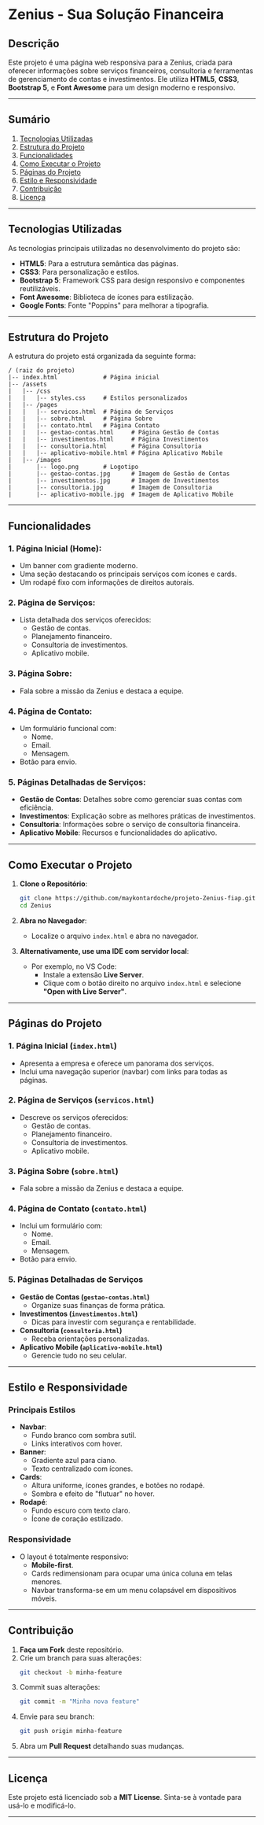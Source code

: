 
# **Zenius - Sua Solução Financeira**

## **Descrição**
Este projeto é uma página web responsiva para a Zenius, criada para oferecer informações sobre serviços financeiros, consultoria e ferramentas de gerenciamento de contas e investimentos. Ele utiliza **HTML5**, **CSS3**, **Bootstrap 5**, e **Font Awesome** para um design moderno e responsivo.

---

## **Sumário**
1. [Tecnologias Utilizadas](#tecnologias-utilizadas)
2. [Estrutura do Projeto](#estrutura-do-projeto)
3. [Funcionalidades](#funcionalidades)
4. [Como Executar o Projeto](#como-executar-o-projeto)
5. [Páginas do Projeto](#páginas-do-projeto)
6. [Estilo e Responsividade](#estilo-e-responsividade)
7. [Contribuição](#contribuição)
8. [Licença](#licença)

---

## **Tecnologias Utilizadas**

As tecnologias principais utilizadas no desenvolvimento do projeto são:

- **HTML5**: Para a estrutura semântica das páginas.
- **CSS3**: Para personalização e estilos.
- **Bootstrap 5**: Framework CSS para design responsivo e componentes reutilizáveis.
- **Font Awesome**: Biblioteca de ícones para estilização.
- **Google Fonts**: Fonte "Poppins" para melhorar a tipografia.

---

## **Estrutura do Projeto**

A estrutura do projeto está organizada da seguinte forma:

```
/ (raiz do projeto)
|-- index.html             # Página inicial
|-- /assets
|   |-- /css
|   |   |-- styles.css     # Estilos personalizados
|   |-- /pages
|   |   |-- servicos.html  # Página de Serviços
|   |   |-- sobre.html     # Página Sobre
|   |   |-- contato.html   # Página Contato
|   |   |-- gestao-contas.html     # Página Gestão de Contas
|   |   |-- investimentos.html     # Página Investimentos
|   |   |-- consultoria.html       # Página Consultoria
|   |   |-- aplicativo-mobile.html # Página Aplicativo Mobile
|   |-- /images
|       |-- logo.png       # Logotipo
|       |-- gestao-contas.jpg      # Imagem de Gestão de Contas
|       |-- investimentos.jpg      # Imagem de Investimentos
|       |-- consultoria.jpg        # Imagem de Consultoria
|       |-- aplicativo-mobile.jpg  # Imagem de Aplicativo Mobile
```

---

## **Funcionalidades**

### 1. **Página Inicial (Home)**:
- Um banner com gradiente moderno.
- Uma seção destacando os principais serviços com ícones e cards.
- Um rodapé fixo com informações de direitos autorais.

### 2. **Página de Serviços**:
- Lista detalhada dos serviços oferecidos:
  - Gestão de contas.
  - Planejamento financeiro.
  - Consultoria de investimentos.
  - Aplicativo mobile.

### 3. **Página Sobre**:
- Fala sobre a missão da Zenius e destaca a equipe.

### 4. **Página de Contato**:
- Um formulário funcional com:
  - Nome.
  - Email.
  - Mensagem.
- Botão para envio.

### 5. **Páginas Detalhadas de Serviços**:
- **Gestão de Contas**: Detalhes sobre como gerenciar suas contas com eficiência.
- **Investimentos**: Explicação sobre as melhores práticas de investimentos.
- **Consultoria**: Informações sobre o serviço de consultoria financeira.
- **Aplicativo Mobile**: Recursos e funcionalidades do aplicativo.

---

## **Como Executar o Projeto**

1. **Clone o Repositório**:
   ```bash
   git clone https://github.com/maykontardoche/projeto-Zenius-fiap.git
   cd Zenius
   ```

2. **Abra no Navegador**:
   - Localize o arquivo `index.html` e abra no navegador.

3. **Alternativamente, use uma IDE com servidor local**:
   - Por exemplo, no VS Code:
     - Instale a extensão **Live Server**.
     - Clique com o botão direito no arquivo `index.html` e selecione **"Open with Live Server"**.

---

## **Páginas do Projeto**

### **1. Página Inicial (`index.html`)**
- Apresenta a empresa e oferece um panorama dos serviços.
- Inclui uma navegação superior (navbar) com links para todas as páginas.

### **2. Página de Serviços (`servicos.html`)**
- Descreve os serviços oferecidos:
  - Gestão de contas.
  - Planejamento financeiro.
  - Consultoria de investimentos.
  - Aplicativo mobile.

### **3. Página Sobre (`sobre.html`)**
- Fala sobre a missão da Zenius e destaca a equipe.

### **4. Página de Contato (`contato.html`)**
- Inclui um formulário com:
  - Nome.
  - Email.
  - Mensagem.
- Botão para envio.

### **5. Páginas Detalhadas de Serviços**
- **Gestão de Contas (`gestao-contas.html`)**
  - Organize suas finanças de forma prática.
- **Investimentos (`investimentos.html`)**
  - Dicas para investir com segurança e rentabilidade.
- **Consultoria (`consultoria.html`)**
  - Receba orientações personalizadas.
- **Aplicativo Mobile (`aplicativo-mobile.html`)**
  - Gerencie tudo no seu celular.

---

## **Estilo e Responsividade**

### **Principais Estilos**
- **Navbar**:
  - Fundo branco com sombra sutil.
  - Links interativos com hover.
- **Banner**:
  - Gradiente azul para ciano.
  - Texto centralizado com ícones.
- **Cards**:
  - Altura uniforme, ícones grandes, e botões no rodapé.
  - Sombra e efeito de "flutuar" no hover.
- **Rodapé**:
  - Fundo escuro com texto claro.
  - Ícone de coração estilizado.

### **Responsividade**
- O layout é totalmente responsivo:
  - **Mobile-first**.
  - Cards redimensionam para ocupar uma única coluna em telas menores.
  - Navbar transforma-se em um menu colapsável em dispositivos móveis.

---

## **Contribuição**

1. **Faça um Fork** deste repositório.
2. Crie um branch para suas alterações:
   ```bash
   git checkout -b minha-feature
   ```
3. Commit suas alterações:
   ```bash
   git commit -m "Minha nova feature"
   ```
4. Envie para seu branch:
   ```bash
   git push origin minha-feature
   ```
5. Abra um **Pull Request** detalhando suas mudanças.

---

## **Licença**

Este projeto está licenciado sob a **MIT License**. Sinta-se à vontade para usá-lo e modificá-lo.

---
